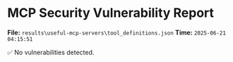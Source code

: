 # MCP Security Vulnerability Report
**File:** `results\useful-mcp-servers\tool_definitions.json`
**Time:** `2025-06-21 04:15:51`

✅ No vulnerabilities detected.